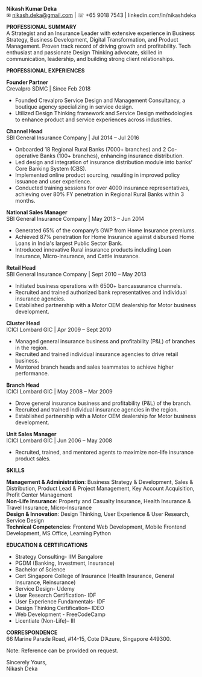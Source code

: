**Nikash Kumar Deka**  
✉ nikash.deka@gmail.com | ☏ +65 9018 7543 | linkedin.com/in/nikashdeka

**PROFESSIONAL SUMMARY**  
A Strategist and an Insurance Leader with extensive experience in Business Strategy, Business Development, Digital Transformation, and Product Management. Proven track record of driving growth and profitability. Tech enthusiast and passionate Design Thinking advocate, skilled in communication, leadership, and building strong client relationships.

**PROFESSIONAL EXPERIENCES**

**Founder Partner**  
Crevalpro SDMC | Since Feb 2018  
- Founded Crevalpro Service Design and Management Consultancy, a boutique agency specializing in service design.
- Utilized Design Thinking framework and Service Design methodologies to enhance product and service experiences across industries.

**Channel Head**  
SBI General Insurance Company | Jul 2014 – Jul 2016  
- Onboarded 18 Regional Rural Banks (7000+ branches) and 2 Co-operative Banks (100+ branches), enhancing insurance distribution.
- Led design and integration of insurance distribution module into banks’ Core Banking System (CBS).
- Implemented online product sourcing, resulting in improved policy issuance and user experience.
- Conducted training sessions for over 4000 insurance representatives, achieving over 80% FY penetration in Regional Rural Banks within 3 months.

**National Sales Manager**  
SBI General Insurance Company | May 2013 – Jun 2014  
- Generated 65% of the company’s GWP from Home Insurance premiums.
- Achieved 87% penetration for Home Insurance against disbursed Home Loans in India's largest Public Sector Bank.
- Introduced innovative Rural insurance products including Loan Insurance, Micro-insurance, and Cattle insurance.

**Retail Head**  
SBI General Insurance Company | Sept 2010 – May 2013  
- Initiated business operations with 6500+ bancassurance channels.
- Recruited and trained authorized bank representatives and individual insurance agencies.
- Established partnership with a Motor OEM dealership for Motor business development.

**Cluster Head**  
ICICI Lombard GIC | Apr 2009 – Sept 2010  
- Managed general insurance business and profitability (P&L) of branches in the region.
- Recruited and trained individual insurance agencies to drive retail business.
- Mentored branch heads and sales teammates to achieve higher performance.

**Branch Head**  
ICICI Lombard GIC | May 2008 – Mar 2009  
- Drove general insurance business and profitability (P&L) of the branch.
- Recruited and trained individual insurance agencies in the region.
- Established partnership with a Motor OEM dealership for Motor business development.

**Unit Sales Manager**  
ICICI Lombard GIC | Jun 2006 – May 2008  
- Recruited, trained, and mentored agents to maximize non-life insurance product sales.

**SKILLS**

**Management & Administration**: Business Strategy & Development, Sales & Distribution, Product Lead & Project Management, Key Account Acquisition, Profit Center Management  
**Non-Life Insurance**: Property and Casualty Insurance, Health Insurance & Travel Insurance, Micro-Insurance  
**Design & Innovation**: Design Thinking, User Experience & User Research, Service Design  
**Technical Competencies**: Frontend Web Development, Mobile Frontend Development, MS Office, Learning Python

**EDUCATION & CERTIFICATIONS**

- Strategy Consulting- IIM Bangalore
- PGDM (Banking, Investment, Insurance)
- Bachelor of Science
- Cert Singapore College of Insurance (Health Insurance, General Insurance, Reinsurance)
- Service Design- Udemy
- User Research Certification- IDF
- User Experience Fundamentals- IDF
- Design Thinking Certification– IDEO
- Web Development - FreeCodeCamp
- Licentiate (Non-Life)– III

**CORRESPONDENCE**  
66 Marine Parade Road, #14-15, Cote D’Azure, Singapore 449300.

Note: Reference can be provided on request.

Sincerely Yours,  
Nikash Deka
